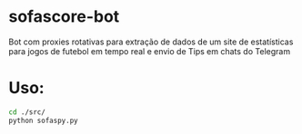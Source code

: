 # sofascore-bot

Bot com proxies rotativas para extração de dados de um site de estatísticas para jogos de futebol em tempo real e envio de Tips em chats do Telegram
<h1>Uso:</h1>

```bash
cd ./src/
python sofaspy.py
```
